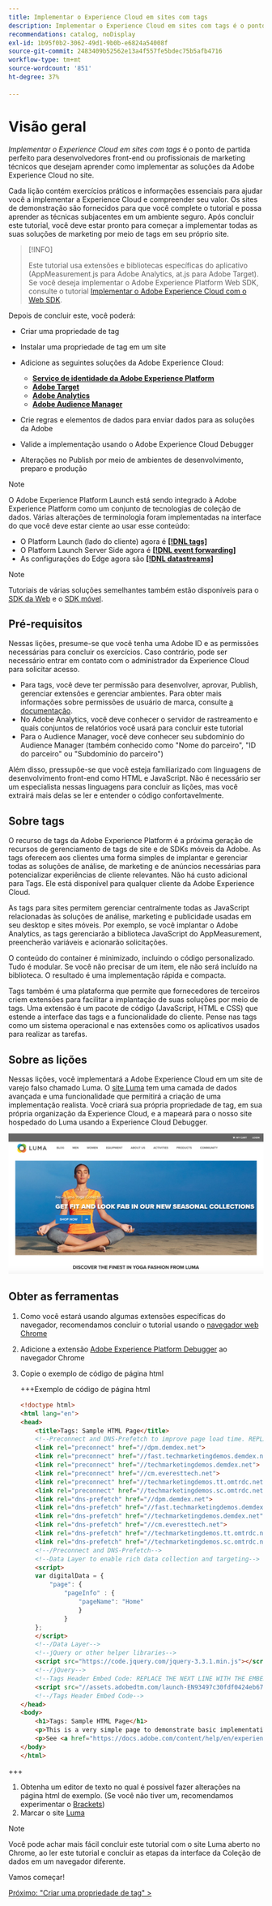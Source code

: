```yaml
---
title: Implementar o Experience Cloud em sites com tags
description: Implementar o Experience Cloud em sites com tags é o ponto de partida perfeito para desenvolvedores front-end ou profissionais de marketing técnicos que desejam aprender como implementar as soluções da Adobe Experience Cloud no site.
recommendations: catalog, noDisplay
exl-id: 1b95f0b2-3062-49d1-9b0b-e6824a54008f
source-git-commit: 2483409b52562e13a4f557fe5bdec75b5afb4716
workflow-type: tm+mt
source-wordcount: '851'
ht-degree: 37%

---
```


# Visão geral

_Implementar o Experience Cloud em sites com tags_ é o ponto de partida perfeito para desenvolvedores front-end ou profissionais de marketing técnicos que desejam aprender como implementar as soluções da Adobe Experience Cloud no site.

Cada lição contém exercícios práticos e informações essenciais para ajudar você a implementar a Experience Cloud e compreender seu valor.  Os sites de demonstração são fornecidos para que você complete o tutorial e possa aprender as técnicas subjacentes em um ambiente seguro. Após concluir este tutorial, você deve estar pronto para começar a implementar todas as suas soluções de marketing por meio de tags em seu próprio site.

>[!INFO]
>
>Este tutorial usa extensões e bibliotecas específicas do aplicativo (AppMeasurement.js para Adobe Analytics, at.js para Adobe Target). Se você deseja implementar o Adobe Experience Platform Web SDK, consulte o tutorial [Implementar o Adobe Experience Cloud com o Web SDK](/help/tutorial-web-sdk/overview.md).


Depois de concluir este, você poderá:

* Criar uma propriedade de tag

* Instalar uma propriedade de tag em um site

* Adicione as seguintes soluções da Adobe Experience Cloud:
   * **[Serviço de identidade da Adobe Experience Platform](id-service.md)**
   * **[Adobe Target](target.md)**
   * **[Adobe Analytics](analytics.md)**
   * **[Adobe Audience Manager](audience-manager.md)**

* Crie regras e elementos de dados para enviar dados para as soluções da Adobe

* Valide a implementação usando o Adobe Experience Cloud Debugger

* Alterações no Publish por meio de ambientes de desenvolvimento, preparo e produção

>[!NOTE]
>
>O Adobe Experience Platform Launch está sendo integrado à Adobe Experience Platform como um conjunto de tecnologias de coleção de dados. Várias alterações de terminologia foram implementadas na interface do que você deve estar ciente ao usar esse conteúdo:
>
> * O Platform Launch (lado do cliente) agora é **[[!DNL tags]](https://experienceleague.adobe.com/docs/experience-platform/tags/home.html?lang=pt-BR)**
> * O Platform Launch Server Side agora é **[[!DNL event forwarding]](https://experienceleague.adobe.com/docs/experience-platform/tags/event-forwarding/overview.html)**
> * As configurações do Edge agora são **[[!DNL datastreams]](https://experienceleague.adobe.com/docs/experience-platform/edge/fundamentals/datastreams.html?lang=pt-BR)**

>[!NOTE]
>
>Tutoriais de várias soluções semelhantes também estão disponíveis para o [SDK da Web](../tutorial-web-sdk/overview.md) e o [SDK móvel](../tutorial-mobile-sdk/overview.md).

## Pré-requisitos

Nessas lições, presume-se que você tenha uma Adobe ID e as permissões necessárias para concluir os exercícios. Caso contrário, pode ser necessário entrar em contato com o administrador da Experience Cloud para solicitar acesso.

* Para tags, você deve ter permissão para desenvolver, aprovar, Publish, gerenciar extensões e gerenciar ambientes. Para obter mais informações sobre permissões de usuário de marca, consulte [a documentação](https://experienceleague.adobe.com/docs/experience-platform/tags/admin/user-permissions.html).
* No Adobe Analytics, você deve conhecer o servidor de rastreamento e quais conjuntos de relatórios você usará para concluir este tutorial
* Para o Audience Manager, você deve conhecer seu subdomínio do Audience Manager (também conhecido como &quot;Nome do parceiro&quot;, &quot;ID do parceiro&quot; ou &quot;Subdomínio do parceiro&quot;)

Além disso, pressupõe-se que você esteja familiarizado com linguagens de desenvolvimento front-end como HTML e JavaScript. Não é necessário ser um especialista nessas linguagens para concluir as lições, mas você extrairá mais delas se ler e entender o código confortavelmente.

## Sobre tags

O recurso de tags da Adobe Experience Platform é a próxima geração de recursos de gerenciamento de tags de site e de SDKs móveis da Adobe. As tags oferecem aos clientes uma forma simples de implantar e gerenciar todas as soluções de análise, de marketing e de anúncios necessárias para potencializar experiências de cliente relevantes. Não há custo adicional para Tags. Ele está disponível para qualquer cliente da Adobe Experience Cloud.

As tags para sites permitem gerenciar centralmente todas as JavaScript relacionadas às soluções de análise, marketing e publicidade usadas em seu desktop e sites móveis. Por exemplo, se você implantar o Adobe Analytics, as tags gerenciarão a biblioteca JavaScript do AppMeasurement, preencherão variáveis e acionarão solicitações.

O conteúdo do container é minimizado, incluindo o código personalizado. Tudo é modular. Se você não precisar de um item, ele não será incluído na biblioteca. O resultado é uma implementação rápida e compacta.

Tags também é uma plataforma que permite que fornecedores de terceiros criem extensões para facilitar a implantação de suas soluções por meio de tags. Uma extensão é um pacote de código (JavaScript, HTML e CSS) que estende a interface das tags e a funcionalidade do cliente. Pense nas tags como um sistema operacional e nas extensões como os aplicativos usados para realizar as tarefas.

## Sobre as lições

Nessas lições, você implementará a Adobe Experience Cloud em um site de varejo falso chamado Luma. O [site Luma](https://luma.enablementadobe.com/content/luma/us/en.html) tem uma camada de dados avançada e uma funcionalidade que permitirá a criação de uma implementação realista. Você criará sua própria propriedade de tag, em sua própria organização da Experience Cloud, e a mapeará para o nosso site hospedado do Luma usando a Experience Cloud Debugger.

[![Site da Luma](images/overview-luma.png)](https://luma.enablementadobe.com/content/luma/us/en.html)

## Obter as ferramentas

1. Como você estará usando algumas extensões específicas do navegador, recomendamos concluir o tutorial usando o [navegador web Chrome](https://www.google.com/chrome/)
1. Adicione a extensão [Adobe Experience Platform Debugger](https://chromewebstore.google.com/detail/adobe-experience-platform/bfnnokhpnncpkdmbokanobigaccjkpob) ao navegador Chrome
1. Copie o exemplo de código de página html

   +++Exemplo de código de página html

   ```html
   <!doctype html>
   <html lang="en">
   <head>
       <title>Tags: Sample HTML Page</title>
       <!--Preconnect and DNS-Prefetch to improve page load time. REPLACE "techmarketingdemos" WITH YOUR OWN AAM PARTNER ID, TARGET CLIENT CODE, AND ANALYTICS TRACKING SERVER-->
       <link rel="preconnect" href="//dpm.demdex.net">
       <link rel="preconnect" href="//fast.techmarketingdemos.demdex.net">
       <link rel="preconnect" href="//techmarketingdemos.demdex.net">
       <link rel="preconnect" href="//cm.everesttech.net">
       <link rel="preconnect" href="//techmarketingdemos.tt.omtrdc.net">
       <link rel="preconnect" href="//techmarketingdemos.sc.omtrdc.net">
       <link rel="dns-prefetch" href="//dpm.demdex.net">
       <link rel="dns-prefetch" href="//fast.techmarketingdemos.demdex.net">
       <link rel="dns-prefetch" href="//techmarketingdemos.demdex.net">
       <link rel="dns-prefetch" href="//cm.everesttech.net">
       <link rel="dns-prefetch" href="//techmarketingdemos.tt.omtrdc.net">
       <link rel="dns-prefetch" href="//techmarketingdemos.sc.omtrdc.net">
       <!--/Preconnect and DNS-Prefetch-->
       <!--Data Layer to enable rich data collection and targeting-->
       <script>
       var digitalData = {
           "page": {
               "pageInfo" : {
                   "pageName": "Home"
                   }
               }
       };
       </script>
       <!--/Data Layer-->
       <!--jQuery or other helper libraries-->
       <script src="https://code.jquery.com/jquery-3.3.1.min.js"></script>
       <!--/jQuery-->
       <!--Tags Header Embed Code: REPLACE THE NEXT LINE WITH THE EMBED CODE FROM YOUR OWN DEVELOPMENT ENVIRONMENT-->
       <script src="//assets.adobedtm.com/launch-EN93497c30fdf0424eb678d5f4ffac66dc.min.js" async></script>
       <!--/Tags Header Embed Code-->
   </head>
   <body>
       <h1>Tags: Sample HTML Page</h1>
       <p>This is a very simple page to demonstrate basic implementation concepts of Tags</p>
       <p>See <a href="https://docs.adobe.com/content/help/en/experience-cloud/implementing-in-websites-with-launch/index.html">Implementing the Experience Cloud in Websites with Tags</a> for the complete tutorial</p>
   </body>
   </html>
   ```

+++

1. Obtenha um editor de texto no qual é possível fazer alterações na página html de exemplo. (Se você não tiver um, recomendamos experimentar o [Brackets](https://brackets.io/))
1. Marcar o site [Luma](https://luma.enablementadobe.com/content/luma/us/en.html)

>[!NOTE]
>
>Você pode achar mais fácil concluir este tutorial com o site Luma aberto no Chrome, ao ler este tutorial e concluir as etapas da interface da Coleção de dados em um navegador diferente.

Vamos começar!

[Próximo: &quot;Criar uma propriedade de tag&quot; >](create-a-property.md)
